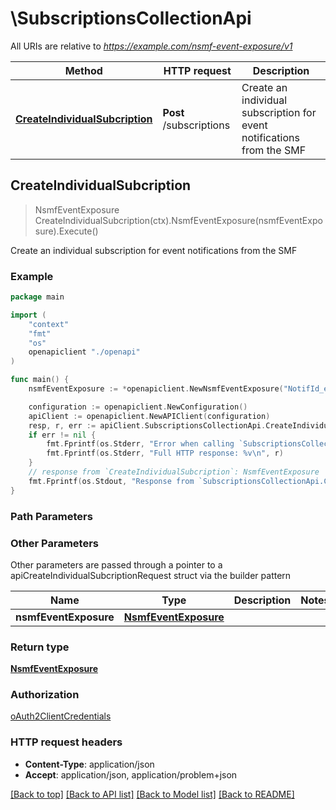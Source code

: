 # \SubscriptionsCollectionApi

All URIs are relative to *https://example.com/nsmf-event-exposure/v1*

Method | HTTP request | Description
------------- | ------------- | -------------
[**CreateIndividualSubcription**](SubscriptionsCollectionApi.md#CreateIndividualSubcription) | **Post** /subscriptions | Create an individual subscription for event notifications from the SMF



## CreateIndividualSubcription

> NsmfEventExposure CreateIndividualSubcription(ctx).NsmfEventExposure(nsmfEventExposure).Execute()

Create an individual subscription for event notifications from the SMF

### Example

```go
package main

import (
    "context"
    "fmt"
    "os"
    openapiclient "./openapi"
)

func main() {
    nsmfEventExposure := *openapiclient.NewNsmfEventExposure("NotifId_example", "NotifUri_example", []openapiclient.EventSubscription{*openapiclient.NewEventSubscription(*openapiclient.NewSmfEvent())}) // NsmfEventExposure | 

    configuration := openapiclient.NewConfiguration()
    apiClient := openapiclient.NewAPIClient(configuration)
    resp, r, err := apiClient.SubscriptionsCollectionApi.CreateIndividualSubcription(context.Background()).NsmfEventExposure(nsmfEventExposure).Execute()
    if err != nil {
        fmt.Fprintf(os.Stderr, "Error when calling `SubscriptionsCollectionApi.CreateIndividualSubcription``: %v\n", err)
        fmt.Fprintf(os.Stderr, "Full HTTP response: %v\n", r)
    }
    // response from `CreateIndividualSubcription`: NsmfEventExposure
    fmt.Fprintf(os.Stdout, "Response from `SubscriptionsCollectionApi.CreateIndividualSubcription`: %v\n", resp)
}
```

### Path Parameters



### Other Parameters

Other parameters are passed through a pointer to a apiCreateIndividualSubcriptionRequest struct via the builder pattern


Name | Type | Description  | Notes
------------- | ------------- | ------------- | -------------
 **nsmfEventExposure** | [**NsmfEventExposure**](NsmfEventExposure.md) |  | 

### Return type

[**NsmfEventExposure**](NsmfEventExposure.md)

### Authorization

[oAuth2ClientCredentials](../README.md#oAuth2ClientCredentials)

### HTTP request headers

- **Content-Type**: application/json
- **Accept**: application/json, application/problem+json

[[Back to top]](#) [[Back to API list]](../README.md#documentation-for-api-endpoints)
[[Back to Model list]](../README.md#documentation-for-models)
[[Back to README]](../README.md)

